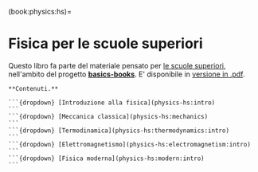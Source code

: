 (book:physics:hs)=
# Fisica per le scuole superiori

Questo libro fa parte del materiale pensato per [le scuole superiori](https://basics2022.github.io/bbooks-hs), nell'ambito del progetto [**basics-books**](https://basics2022.github.io/bbooks). E' disponibile in [versione in .pdf](_build/latex/book.pdf).


````{only} html
**Contenuti.**

```{dropdown} [Introduzione alla fisica](physics-hs:intro)
```
```{dropdown} [Meccanica classica](physics-hs:mechanics)
```
```{dropdown} [Termodinamica](physics-hs:thermodynamics:intro)
```
```{dropdown} [Elettromagnetismo](physics-hs:electromagnetism:intro)
```
```{dropdown} [Fisica moderna](physics-hs:modern:intro)
```

````

```{iframe} ./media/test_applet.html
```

<!--
**basics-books project.**
Questo materiale fa parte del progetto **basics-books**. Il materiale prodotto è navigabile partendo dalla [landing page](https://basics2022.github.io/bbooks), e pubblicamente disponibile nel [repository](https://github.com/Basics2022).

In particolare questo libro fa parte del materiale pensato per le [**scuole superiori**](https://basics2022.github.io/bbooks-hs). Il materiale è disponibile:
- [versione in .pdf](https://www.github.com/Basics2022/bbooks-physics-hs/blob/master/_build/latex/book.pdf) scaricabile
- in versione online all'indirizzo: [https://basics2022.github.io/bbooks-physics-hs/intro.html](https://basics2022.github.io/bbooks-physics-hs/intro.html)
-->
